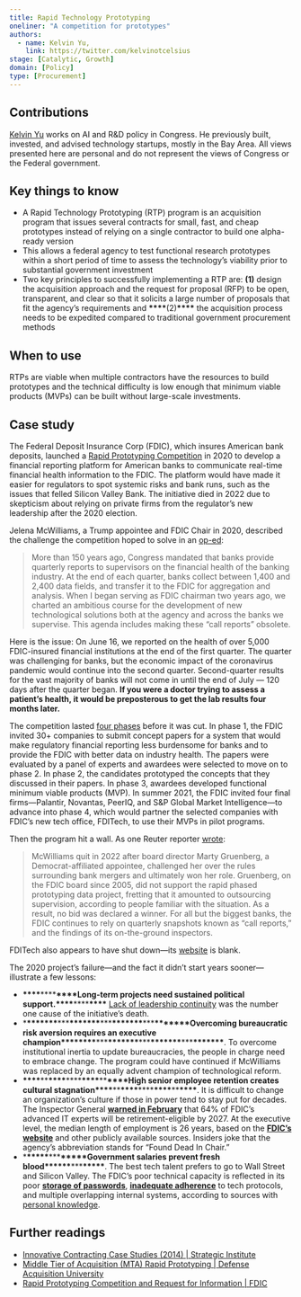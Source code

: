 ```yaml
---
title: Rapid Technology Prototyping
oneliner: "A competition for prototypes"
authors:
  - name: Kelvin Yu,
    link: https://twitter.com/kelvinotcelsius
stage: [Catalytic, Growth]
domain: [Policy]
type: [Procurement]
---
```


## Contributions

[Kelvin Yu](https://www.kelv.me/) works on AI and R&D policy in Congress. He previously built, invested, and advised technology startups, mostly in the Bay Area. All views presented here are personal and do not represent the views of Congress or the Federal government.

## Key things to know

- A Rapid Technology Prototyping (RTP) program is an acquisition program that issues several contracts for small, fast, and cheap prototypes instead of relying on a single contractor to build one alpha-ready version
- This allows a federal agency to test functional research prototypes within a short period of time to assess the technology’s viability prior to substantial government investment
- Two key principles to successfully implementing a RTP are: **(1)** design the acquisition approach and the request for proposal (RFP) to be open, transparent, and clear so that it solicits a large number of proposals that fit the agency’s requirements and **\*\*\*\***(2)**\*\*\*\*** the acquisition process needs to be expedited compared to traditional government procurement methods

## When to use

RTPs are viable when multiple contractors have the resources to build prototypes and the technical difficulty is low enough that minimum viable products (MVPs) can be built without large-scale investments.

## Case study

The Federal Deposit Insurance Corp (FDIC), which insures American bank deposits, launched a [Rapid Prototyping Competition](https://www.fdic.gov/about/advisory-committees/state-regulators/2020-10-14-agenda/2020-10-14-rapid-prototyping.pdf) in 2020 to develop a financial reporting platform for American banks to communicate real-time financial health information to the FDIC. The platform would have made it easier for regulators to spot systemic risks and bank runs, such as the issues that felled Silicon Valley Bank. The initiative died in 2022 due to skepticism about relying on private firms from the regulator’s new leadership after the 2020 election.

Jelena McWilliams, a Trump appointee and FDIC Chair in 2020, described the challenge the competition hoped to solve in an [op-ed](https://www.fdic.gov/news/editorials/call-report-makeover.html):

> More than 150 years ago, Congress mandated that banks provide quarterly reports to supervisors on the financial health of the banking industry. At the end of each quarter, banks collect between 1,400 and 2,400 data fields, and transfer it to the FDIC for aggregation and analysis. When I began serving as FDIC chairman two years ago, we charted an ambitious course for the development of new technological solutions both at the agency and across the banks we supervise. This agenda includes making these “call reports” obsolete.

Here is the issue: On June 16, we reported on the health of over 5,000 FDIC-insured financial institutions at the end of the first quarter. The quarter was challenging for banks, but the economic impact of the coronavirus pandemic would continue into the second quarter. Second-quarter results for the vast majority of banks will not come in until the end of July — 120 days after the quarter began. **If you were a doctor trying to assess a patient’s health, it would be preposterous to get the lab results four months later.**

>

The competition lasted [four phases](https://www.jdsupra.com/legalnews/the-fdic-s-focus-on-regulatory-9202238/) before it was cut. In phase 1, the FDIC invited 30+ companies to submit concept papers for a system that would make regulatory financial reporting less burdensome for banks and to provide the FDIC with better data on industry health. The papers were evaluated by a panel of experts and awardees were selected to move on to phase 2. In phase 2, the candidates prototyped the concepts that they discussed in their papers. In phase 3, awardees developed functional minimum viable products (MVP). In summer 2021, the FDIC invited four final firms—Palantir, Novantas, PeerIQ, and S&P Global Market Intelligence—to advance into phase 4, which would partner the selected companies with FDIC’s new tech office, FDITech, to use their MVPs in pilot programs.

Then the program hit a wall. As one Reuter reporter [wrote](https://www.reuters.com/breakingviews/how-fdic-dropped-ball-picked-up-tab-2023-04-04/):

> McWilliams quit in 2022 after board director Marty Gruenberg, a Democrat-affiliated appointee, challenged her over the rules surrounding bank mergers and ultimately won her role. Gruenberg, on the FDIC board since 2005, did not support the rapid phased prototyping data project, fretting that it amounted to outsourcing supervision, according to people familiar with the situation. As a result, no bid was declared a winner. For all but the biggest banks, the FDIC continues to rely on quarterly snapshots known as “call reports,” and the findings of its on-the-ground inspectors.

FDITech also appears to have shut down—its [website](https://www.fdic.gov/fditech/index.html) is blank.

The 2020 project’s failure—and the fact it didn’t start years sooner—illustrate a few lessons:

- **\*\*\*\***\*\*\*\***\*\*\*\***Long-term projects need sustained political support.**\*\*\*\***\*\*\*\***\*\*\*\*** [Lack of leadership continuity](https://www.nytimes.com/2021/12/31/business/jelena-mcwilliams-fdic-bank-regulator-resigns.html) was the number one cause of the initiative’s death.
- \***\*\*\*\*\*\*\***\*\*\***\*\*\*\*\*\*\***\*\*\***\*\*\*\*\*\*\***\*\*\***\*\*\*\*\*\*\***Overcoming bureaucratic risk aversion requires an executive champion\***\*\*\*\*\*\*\***\*\*\***\*\*\*\*\*\*\***\*\*\***\*\*\*\*\*\*\***\*\*\***\*\*\*\*\*\*\***. To overcome institutional inertia to update bureaucracies, the people in charge need to embrace change. The program could have continued if McWilliams was replaced by an equally advent champion of technological reform.
- **\*\*\*\***\*\***\*\*\*\***\*\*\*\***\*\*\*\***\*\***\*\*\*\***High senior employee retention creates cultural stagnation**\*\*\*\***\*\***\*\*\*\***\*\*\*\***\*\*\*\***\*\***\*\*\*\***. It is difficult to change an organization’s culture if those in power tend to stay put for decades. The Inspector General **[warned in February](https://www.fdicoig.gov/sites/default/files/reports/2023-02/TMPC%20Final%202-16-23_0.pdf)** that 64% of FDIC’s advanced IT experts will be retirement-eligible by 2027. At the executive level, the median length of employment is 26 years, based on the **[FDIC’s website](https://www.fdic.gov/about/leadership/)** and other publicly available sources. Insiders joke that the agency’s abbreviation stands for “Found Dead In Chair.”
- \***\*\*\*\*\***\*\*\***\*\*\*\*\***Government salaries prevent fresh blood\***\*\*\*\*\***\*\*\***\*\*\*\*\***. The best tech talent prefers to go to Wall Street and Silicon Valley. The FDIC’s poor technical capacity is reflected in its poor **[storage of passwords](https://www.fdicoig.gov/news/summary-announcements/fdics-security-controls-over-microsoft-windows-active-directory)**, **[inadequate adherence](https://www.fdicoig.gov/sites/default/files/reports/2023-02/AUD-23-001.pdf)** to tech protocols, and multiple overlapping internal systems, according to sources with [personal knowledge](https://www.reuters.com/breakingviews/how-fdic-dropped-ball-picked-up-tab-2023-04-04/#:~:text=say%20sources%20with-,personal%20knowledge,-%2C%20with%20multiple%20overlapping).

## Further readings

- [Innovative Contracting Case Studies (2014) | Strategic Institute](https://strategicinstitute.org/wp-content/uploads/2016/12/innovative_contracting_case_studies_2014_-_august.pdf)
- [Middle Tier of Acquisition (MTA) Rapid Prototyping | Defense Acquisition University](https://aaf.dau.edu/aaf/mta/prototyping/)
- [Rapid Prototyping Competition and Request for Information | FDIC](https://www.fdic.gov/about/advisory-committees/state-regulators/2020-10-14-agenda/2020-10-14-rapid-prototyping.pdf)
